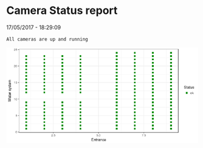 Camera Status report
================
17/05/2017 - 18:29:09

    All cameras are up and running

![](camreport_files/figure-markdown_github/unnamed-chunk-2-1.png)
